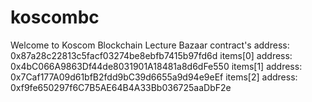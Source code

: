 # koscombc
Welcome to Koscom Blockchain Lecture 
Bazaar contract's address: 0x87a28c22813c5facf03274be8ebfb7415b97fd6d
items[0] address: 0x4bC066A9863Df44de8031901A18481a8d6dFe550
items[1] address: 0x7Caf177A09d61bfB2fdd9bC39d6655a9d94e9eEf
items[2] address: 0xf9fe650297f6C7B5AE64B4A33Bb036725aaDbF2e
